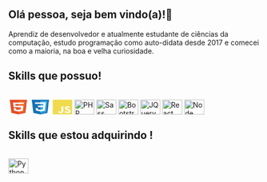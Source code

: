## Olá pessoa, seja bem vindo(a)!👋 

Aprendiz de desenvolvedor e atualmente estudante de ciências da computação, estudo programação como auto-didata desde 2017 e comecei como a maioria, na boa e velha curiosidade.

## Skills que possuo!
<div style="display: inline_block"><br>
  <img title="HTML 5" align="center" height="30" width="40" src="https://raw.githubusercontent.com/devicons/devicon/master/icons/html5/html5-original.svg">
  <img title="CSS 3" align="center" height="30" width="40" src="https://raw.githubusercontent.com/devicons/devicon/master/icons/css3/css3-original.svg">
  <img title="Javascript" align="center" height="30" width="40" src="https://raw.githubusercontent.com/devicons/devicon/master/icons/javascript/javascript-plain.svg">
  <img title="PHP" align="center" height="30" width="40" src="https://cdn.jsdelivr.net/gh/devicons/devicon/icons/php/php-original.svg">
  <img title="Sass" align="center" height="30" width="40" src="https://cdn.jsdelivr.net/gh/devicons/devicon/icons/sass/sass-original.svg">
  <img title="Bootstrap" align="center" height="30" width="40" src="https://cdn.jsdelivr.net/gh/devicons/devicon/icons/bootstrap/bootstrap-original.svg">
  <img title="JQuery" align="center" height="30" width="40" src="https://cdn.jsdelivr.net/gh/devicons/devicon/icons/jquery/jquery-original.svg">
  <img title="React JS" align="center" height="30" width="40" src="https://cdn.jsdelivr.net/gh/devicons/devicon/icons/react/react-original.svg">
  <img title="Node JS" align="center" height="30" width="40" src="https://cdn.jsdelivr.net/gh/devicons/devicon/icons/nodejs/nodejs-plain.svg" />
</div>

## Skills que estou adquirindo !
<div style="display: inline_block"><br>
  <img title="Python" align="center" height="30" width="40" src="https://cdn.jsdelivr.net/gh/devicons/devicon/icons/python/python-original.svg">
</div>
  
